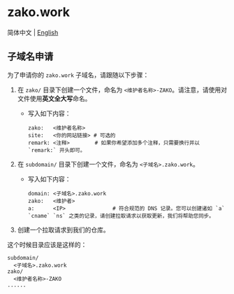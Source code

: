 # zako.work

简体中文 | [English](./README.md)

## 子域名申请

为了申请你的 `zako.work` 子域名，请跟随以下步骤：

1. 在 `zako/` 目录下创建一个文件，命名为 `<维护者名称>-ZAKO`。请注意，请使用对文件使用**英文全大写**命名。
    - 写入如下内容：

      ```plaintext
      zako:   <维护者名称>
      site:   <你的网站链接> # 可选的
      remark: <注释>        # 如果你希望添加多个注释，只需要换行并以 `remark:` 开头即可。
      ```

2. 在 `subdomain/` 目录下创建一个文件，命名为 `<子域名>.zako.work`。
    - 写入如下内容：

      ```plaintext
      domain: <子域名>.zako.work
      zako:   <维护者>
      a:      <IP>               # 符合规范的 DNS 记录。您可以创建诸如 `a` `cname` `ns` 之类的记录，请创建拉取请求以获取更新，我们将帮助您同步。
      ```

3. 创建一个拉取请求到我们的仓库。

这个时候目录应该是这样的：

```plaintext
subdomain/
  <子域名>.zako.work
zako/
  <维护者名称>-ZAKO
......
```
